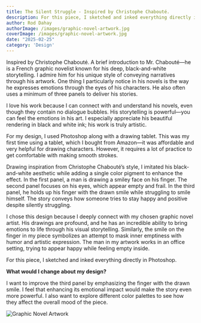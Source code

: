 ```yaml
---
title: The Silent Struggle - Inspired by Christophe Chabouté.
description: For this piece, I sketched and inked everything directly in Photoshop.
author: Rod Dahay
authorImage: /images/graphic-novel-artwork.jpg
coverImage: /images/graphic-novel-artwork.jpg
date: "2025-02-25"
category: 'Design'
---
```


Inspired by Christophe Chabouté. A brief introduction to Mr. Chabouté—he is a French graphic novelist known for his deep, black-and-white storytelling. I admire him for his unique style of conveying narratives through his artwork. One thing I particularly notice in his novels is the way he expresses emotions through the eyes of his characters. He also often uses a minimum of three panels to deliver his stories.

I love his work because I can connect with and understand his novels, even though they contain no dialogue bubbles. His storytelling is powerful—you can feel the emotions in his art. I especially appreciate his beautiful rendering in black and white ink; his work is truly artistic.

For my design, I used Photoshop along with a drawing tablet. This was my first time using a tablet, which I bought from Amazon—it was affordable and very helpful for drawing characters. However, it requires a lot of practice to get comfortable with making smooth strokes.

Drawing inspiration from Christophe Chabouté’s style, I imitated his black-and-white aesthetic while adding a single color pigment to enhance the effect. In the first panel, a man is drawing a smiley face on his finger. The second panel focuses on his eyes, which appear empty and frail. In the third panel, he holds up his finger with the drawn smile while struggling to smile himself. The story conveys how someone tries to stay happy and positive despite silently struggling.

I chose this design because I deeply connect with my chosen graphic novel artist. His drawings are profound, and he has an incredible ability to bring emotions to life through his visual storytelling. Similarly, the smile on the finger in my piece symbolizes an attempt to mask inner emptiness with humor and artistic expression. The man in my artwork works in an office setting, trying to appear happy while feeling empty inside.

For this piece, I sketched and inked everything directly in Photoshop.

**What would I change about my design?**

I want to improve the third panel by emphasizing the finger with the drawn smile. I feel that enhancing its emotional impact would make the story even more powerful. I also want to explore different color palettes to see how they affect the overall mood of the piece.

![Graphic Novel Artwork](/images/graphic-novel-artwork-full.jpg)


